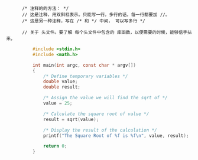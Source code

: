 

          /* 注释的的方法： */
          // 这是注释，用双斜杠表示。只能写一行。多行的话，每一行都要加 //。
          /* 这是另一种注释，写在 /* 和 */ 中间， 可以写多行 */
          
          // 关于 头文件。要了解 每个头文件中包含的 库函数，以便需要的时候，能够信手拈来。
```c
          #include <stdio.h>
          #include <math.h>

          int main(int argc, const char * argv[])
          {
              /* Define temporary variables */
              double value;
              double result;

              /* Assign the value we will find the sqrt of */
              value = 25;

              /* Calculate the square root of value */
              result = sqrt(value);

              /* Display the result of the calculation */
              printf("The Square Root of %f is %f\n", value, result);

              return 0;
          }
```

